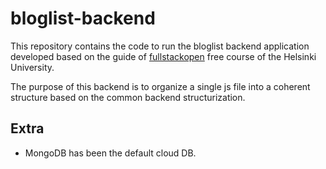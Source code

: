 # bloglist-backend
This repository contains the code to run the bloglist backend application developed based on the guide of [fullstackopen](https://fullstackopen.com/en/) free course of the Helsinki University.

The purpose of this backend is to organize a single js file into a coherent structure based on the common backend structurization.
## Extra
* MongoDB has been the default cloud DB.